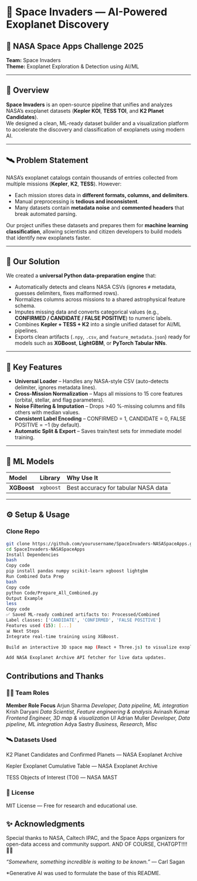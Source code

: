 # 🌌 Space Invaders — AI-Powered Exoplanet Discovery  

## 🚀 NASA Space Apps Challenge 2025  
**Team:** Space Invaders  
**Theme:** Exoplanet Exploration & Detection using AI/ML  

---

## 🧠 Overview  
**Space Invaders** is an open-source pipeline that unifies and analyzes NASA’s exoplanet datasets (**Kepler KOI**, **TESS TOI**, and **K2 Planet Candidates**).  
We designed a clean, ML-ready dataset builder and a visualization platform to accelerate the discovery and classification of exoplanets using modern AI.

---

## 🛰️ Problem Statement  

NASA’s exoplanet catalogs contain thousands of entries collected from multiple missions (**Kepler**, **K2**, **TESS**). However:  

- Each mission stores data in **different formats, columns, and delimiters**.  
- Manual preprocessing is **tedious and inconsistent**.  
- Many datasets contain **metadata noise** and **commented headers** that break automated parsing.  

Our project unifies these datasets and prepares them for **machine learning classification**, allowing scientists and citizen developers to build models that identify new exoplanets faster.

---

## 🔬 Our Solution  

We created a **universal Python data-preparation engine** that:

- Automatically detects and cleans NASA CSVs (ignores `#` metadata, guesses delimiters, fixes malformed rows).  
- Normalizes columns across missions to a shared astrophysical feature schema.  
- Imputes missing data and converts categorical values (e.g., **CONFIRMED / CANDIDATE / FALSE POSITIVE**) to numeric labels.  
- Combines **Kepler + TESS + K2** into a single unified dataset for AI/ML pipelines.  
- Exports clean artifacts (`.npy`, `.csv`, and `feature_metadata.json`) ready for models such as **XGBoost**, **LightGBM**, or **PyTorch Tabular NNs**.  

---

## 🧩 Key Features  

- **Universal Loader** – Handles any NASA-style CSV (auto-detects delimiter, ignores metadata lines).  
- **Cross-Mission Normalization** – Maps all missions to 15 core features (orbital, stellar, and flag parameters).  
- **Noise Filtering & Imputation** – Drops >40 %-missing columns and fills others with median values.  
- **Consistent Label Encoding** – CONFIRMED = 1, CANDIDATE = 0, FALSE POSITIVE = −1 (by default).  
- **Automatic Split & Export** – Saves train/test sets for immediate model training.  

---

## 🧠 ML Models  

| Model | Library | Why Use It |
|:------|:---------|:-----------|
| **XGBoost** | `xgboost` | Best accuracy for tabular NASA data |

---

## ⚙️ Setup & Usage  

### Clone Repo
```bash
git clone https://github.com/yourusername/SpaceInvaders-NASASpaceApps.git
cd SpaceInvaders-NASASpaceApps
Install Dependencies
bash
Copy code
pip install pandas numpy scikit-learn xgboost lightgbm
Run Combined Data Prep
bash
Copy code
python Code/Prepare_All_Combined.py
Output Example
less
Copy code
✅ Saved ML-ready combined artifacts to: Processed/Combined
Label classes: ['CANDIDATE', 'CONFIRMED', 'FALSE POSITIVE']
Features used (15): [...]
📊 Next Steps
Integrate real-time training using XGBoost.

Build an interactive 3D space map (React + Three.js) to visualize exoplanet locations.

Add NASA Exoplanet Archive API fetcher for live data updates.
```

## Contributions and Thanks

### 🧑‍💻 Team Roles
**Member	Role	Focus**
Arjun Sharma	_Developer,	Data pipeline, ML integration_
Krish Daryani	_Data Scientist,	Feature engineering & analysis_
Avinash Kumar	_Frontend Engineer,	3D map & visualization UI_
Adrian Muller	_Developer,	Data pipeline, ML integration_
Adya Sastry _Business, Research, Misc_

### 🛰️ Datasets Used
K2 Planet Candidates and Confirmed Planets — NASA Exoplanet Archive

Kepler Exoplanet Cumulative Table — NASA Exoplanet Archive

TESS Objects of Interest (TOI) — NASA MAST

### 📜 License
MIT License — Free for research and educational use.

## ✨ Acknowledgments
Special thanks to NASA, Caltech IPAC, and the Space Apps organizers for open-data access and community support.
AND OF COURSE, CHATGPT!!!! 🤖🤖

_“Somewhere, something incredible is waiting to be known.”_
— Carl Sagan

*Generative AI was used to formulate the base of this README.
